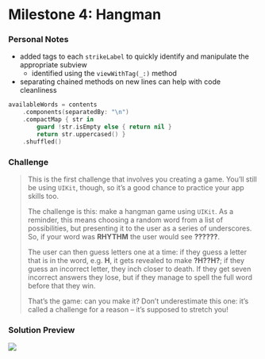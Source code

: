 # Milestone 4: Hangman

### Personal Notes
- added tags to each `strikeLabel` to quickly identify and manipulate the appropriate subview
    - identified using the `viewWithTag(_:)` method
- separating chained methods on new lines can help with code cleanliness
```swift
availableWords = contents
    .components(separatedBy: "\n")
    .compactMap { str in
        guard !str.isEmpty else { return nil }
        return str.uppercased() }
    .shuffled()
```

### Challenge
> This is the first challenge that involves you creating a game. You’ll still be using `UIKit`, though, so it’s a good chance to practice your app skills too.
>
> The challenge is this: make a hangman game using `UIKit`. As a reminder, this means choosing a random word from a list of possibilities, but presenting it to the user as a series of underscores. So, if your word was **RHYTHM** the user would see **??????**.
>
> The user can then guess letters one at a time: if they guess a letter that is in the word, e.g. **H**, it gets revealed to make **?H??H?**; if they guess an incorrect letter, they inch closer to death. If they get seven incorrect answers they lose, but if they manage to spell the full word before that they win.
>
> That’s the game: can you make it? Don’t underestimate this one: it’s called a challenge for a reason – it’s supposed to stretch you!

### Solution Preview
<img src="https://user-images.githubusercontent.com/4438390/185697248-fd3f356f-04cf-47f1-8c70-8cd033689965.png">
